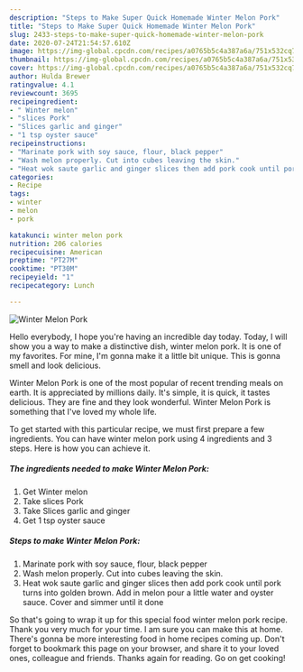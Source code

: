 ```yaml
---
description: "Steps to Make Super Quick Homemade Winter Melon Pork"
title: "Steps to Make Super Quick Homemade Winter Melon Pork"
slug: 2433-steps-to-make-super-quick-homemade-winter-melon-pork
date: 2020-07-24T21:54:57.610Z
image: https://img-global.cpcdn.com/recipes/a0765b5c4a387a6a/751x532cq70/winter-melon-pork-recipe-main-photo.jpg
thumbnail: https://img-global.cpcdn.com/recipes/a0765b5c4a387a6a/751x532cq70/winter-melon-pork-recipe-main-photo.jpg
cover: https://img-global.cpcdn.com/recipes/a0765b5c4a387a6a/751x532cq70/winter-melon-pork-recipe-main-photo.jpg
author: Hulda Brewer
ratingvalue: 4.1
reviewcount: 3695
recipeingredient:
- " Winter melon"
- "slices Pork"
- "Slices garlic and ginger"
- "1 tsp oyster sauce"
recipeinstructions:
- "Marinate pork with soy sauce, flour, black pepper"
- "Wash melon properly. Cut into cubes leaving the skin."
- "Heat wok saute garlic and ginger slices then add pork cook until pork turns into golden brown. Add in melon pour a little water and oyster sauce. Cover and simmer until it done"
categories:
- Recipe
tags:
- winter
- melon
- pork

katakunci: winter melon pork 
nutrition: 206 calories
recipecuisine: American
preptime: "PT27M"
cooktime: "PT30M"
recipeyield: "1"
recipecategory: Lunch

---
```



![Winter Melon Pork](https://img-global.cpcdn.com/recipes/a0765b5c4a387a6a/751x532cq70/winter-melon-pork-recipe-main-photo.jpg)

Hello everybody, I hope you're having an incredible day today. Today, I will show you a way to make a distinctive dish, winter melon pork. It is one of my favorites. For mine, I'm gonna make it a little bit unique. This is gonna smell and look delicious.



Winter Melon Pork is one of the most popular of recent trending meals on earth. It is appreciated by millions daily. It's simple, it is quick, it tastes delicious. They are fine and they look wonderful. Winter Melon Pork is something that I've loved my whole life.


To get started with this particular recipe, we must first prepare a few ingredients. You can have winter melon pork using 4 ingredients and 3 steps. Here is how you can achieve it.

<!--inarticleads1-->

##### The ingredients needed to make Winter Melon Pork:

1. Get  Winter melon
1. Take slices Pork
1. Take Slices garlic and ginger
1. Get 1 tsp oyster sauce




<!--inarticleads2-->

##### Steps to make Winter Melon Pork:

1. Marinate pork with soy sauce, flour, black pepper
1. Wash melon properly. Cut into cubes leaving the skin.
1. Heat wok saute garlic and ginger slices then add pork cook until pork turns into golden brown. Add in melon pour a little water and oyster sauce. Cover and simmer until it done




So that's going to wrap it up for this special food winter melon pork recipe. Thank you very much for your time. I am sure you can make this at home. There's gonna be more interesting food in home recipes coming up. Don't forget to bookmark this page on your browser, and share it to your loved ones, colleague and friends. Thanks again for reading. Go on get cooking!
